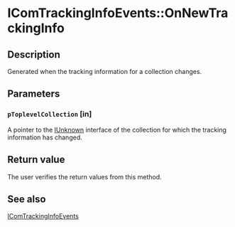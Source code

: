 # IComTrackingInfoEvents::OnNewTrackingInfo

## Description

Generated when the tracking information for a collection changes.

## Parameters

### `pToplevelCollection` [in]

A pointer to the [IUnknown](https://learn.microsoft.com/windows/desktop/api/unknwn/nn-unknwn-iunknown) interface of the collection for which the tracking information has changed.

## Return value

The user verifies the return values from this method.

## See also

[IComTrackingInfoEvents](https://learn.microsoft.com/windows/desktop/api/comsvcs/nn-comsvcs-icomtrackinginfoevents)